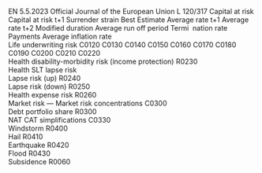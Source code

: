 EN  5.5.2023 Official Journal of the European Union L 120/317
 Capital at risk  Capital at risk 
t+1  Surrender 
strain  Best Estimate  Average rate t+1  Average 
rate t+2  Modified 
duration  Average 
run off 
period  Termi ­
nation 
rate  Payments  Average 
inflation 
rate  
Life underwriting risk  C0120  C0130  C0140  C0150  C0160  C0170  C0180  C0190  C0200  C0210  C0220  
Health disability-morbidity 
risk (income protection)  R0230  
Health SLT lapse risk  
Lapse risk (up)  R0240  
Lapse risk (down)  R0250  
Health expense risk  R0260  
Market risk — Market risk concentrations  C0300  
Debt portfolio share  R0300  
NAT CAT simplifications  C0330  
Windstorm  R0400  
Hail  R0410  
Earthquake  R0420  
Flood  R0430  
Subsidence  R0060